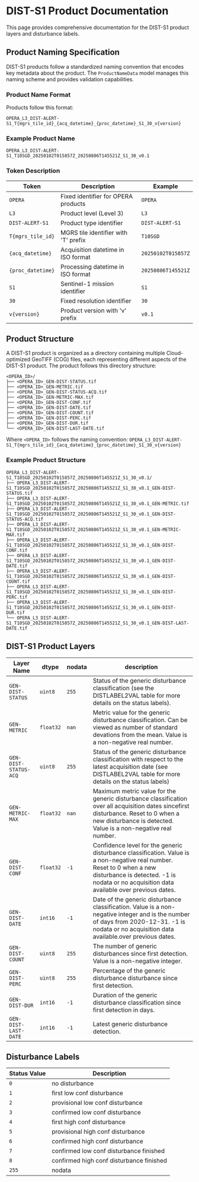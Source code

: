 # DIST-S1 Product Documentation

This page provides comprehensive documentation for the DIST-S1 product layers and disturbance labels.

## Product Naming Specification

DIST-S1 products follow a standardized naming convention that encodes key metadata about the product. The `ProductNameData` model manages this naming scheme and provides validation capabilities.

### Product Name Format

Products follow this format:
```
OPERA_L3_DIST-ALERT-S1_T{mgrs_tile_id}_{acq_datetime}_{proc_datetime}_S1_30_v{version}
```

### Example Product Name

```
OPERA_L3_DIST-ALERT-S1_T10SGD_20250102T015857Z_20250806T145521Z_S1_30_v0.1
```

### Token Description

| Token | Description | Example |
|-------|-------------|---------|
| `OPERA` | Fixed identifier for OPERA products | `OPERA` |
| `L3` | Product level (Level 3) | `L3` |
| `DIST-ALERT-S1` | Product type identifier | `DIST-ALERT-S1` |
| `T{mgrs_tile_id}` | MGRS tile identifier with 'T' prefix | `T10SGD` |
| `{acq_datetime}` | Acquisition datetime in ISO format | `20250102T015857Z` |
| `{proc_datetime}` | Processing datetime in ISO format | `20250806T145521Z` |
| `S1` | Sentinel-1 mission identifier | `S1` |
| `30` | Fixed resolution identifier | `30` |
| `v{version}` | Product version with 'v' prefix | `v0.1` |



## Product Structure

A DIST-S1 product is organized as a directory containing multiple Cloud-optimized GeoTIFF (COG) files, each representing different aspects of the DIST-S1 product. The product follows this directory structure:

```
<OPERA_ID>/
├── <OPERA_ID>_GEN-DIST-STATUS.tif
├── <OPERA_ID>_GEN-METRIC.tif
├── <OPERA_ID>_GEN-DIST-STATUS-ACQ.tif
├── <OPERA_ID>_GEN-METRIC-MAX.tif
├── <OPERA_ID>_GEN-DIST-CONF.tif
├── <OPERA_ID>_GEN-DIST-DATE.tif
├── <OPERA_ID>_GEN-DIST-COUNT.tif
├── <OPERA_ID>_GEN-DIST-PERC.tif
├── <OPERA_ID>_GEN-DIST-DUR.tif
└── <OPERA_ID>_GEN-DIST-LAST-DATE.tif
```

Where `<OPERA_ID>` follows the naming convention: `OPERA_L3_DIST-ALERT-S1_T{mgrs_tile_id}_{acq_datetime}_{proc_datetime}_S1_30_v{version}`

### Example Product Structure

```
OPERA_L3_DIST-ALERT-S1_T10SGD_20250102T015857Z_20250806T145521Z_S1_30_v0.1/
├── OPERA_L3_DIST-ALERT-S1_T10SGD_20250102T015857Z_20250806T145521Z_S1_30_v0.1_GEN-DIST-STATUS.tif
├── OPERA_L3_DIST-ALERT-S1_T10SGD_20250102T015857Z_20250806T145521Z_S1_30_v0.1_GEN-METRIC.tif
├── OPERA_L3_DIST-ALERT-S1_T10SGD_20250102T015857Z_20250806T145521Z_S1_30_v0.1_GEN-DIST-STATUS-ACQ.tif
├── OPERA_L3_DIST-ALERT-S1_T10SGD_20250102T015857Z_20250806T145521Z_S1_30_v0.1_GEN-METRIC-MAX.tif
├── OPERA_L3_DIST-ALERT-S1_T10SGD_20250102T015857Z_20250806T145521Z_S1_30_v0.1_GEN-DIST-CONF.tif
├── OPERA_L3_DIST-ALERT-S1_T10SGD_20250102T015857Z_20250806T145521Z_S1_30_v0.1_GEN-DIST-DATE.tif
├── OPERA_L3_DIST-ALERT-S1_T10SGD_20250102T015857Z_20250806T145521Z_S1_30_v0.1_GEN-DIST-COUNT.tif
├── OPERA_L3_DIST-ALERT-S1_T10SGD_20250102T015857Z_20250806T145521Z_S1_30_v0.1_GEN-DIST-PERC.tif
├── OPERA_L3_DIST-ALERT-S1_T10SGD_20250102T015857Z_20250806T145521Z_S1_30_v0.1_GEN-DIST-DUR.tif
└── OPERA_L3_DIST-ALERT-S1_T10SGD_20250102T015857Z_20250806T145521Z_S1_30_v0.1_GEN-DIST-LAST-DATE.tif
```

## DIST-S1 Product Layers

| Layer Name | dtype | nodata | description |
|------------|-------|--------|-------------|
| `GEN-DIST-STATUS` | `uint8` | `255` | Status of the generic disturbance classification (see the DISTLABEL2VAL table for more details on the status labels). |
| `GEN-METRIC` | `float32` | `nan` | Metric value for the generic disturbance classification. Can be viewed as number of standard devations from the mean. Value is a non-negative real number. |
| `GEN-DIST-STATUS-ACQ` | `uint8` | `255` | Status of the generic disturbance classification with respect to the latest acquisition date (see DISTLABEL2VAL table for more details on the status labels) |
| `GEN-METRIC-MAX` | `float32` | `nan` | Maximum metric value for the generic disturbance classification over all acquisition dates sincefirst disturbance. Reset to 0 when a new disturbance is detected. Value is a non-negative real number. |
| `GEN-DIST-CONF` | `float32` | `-1` | Confidence level for the generic disturbance classification. Value is a non-negative real number. Reset to 0 when a new disturbance is detected. -1 is nodata or no acquisition data available over previous dates. |
| `GEN-DIST-DATE` | `int16` | `-1` | Date of the generic disturbance classification. Value is a non-negative integer and is the number of days from 2020-12-31. -1 is nodata or no acquisition data available.over previous dates. |
| `GEN-DIST-COUNT` | `uint8` | `255` | The number of generic disturbances since first detection. Value is a non-negative integer. |
| `GEN-DIST-PERC` | `uint8` | `255` | Percentage of the generic disturbance disturbance since first detection. |
| `GEN-DIST-DUR` | `int16` | `-1` | Duration of the generic disturbance classification since first detection in days. |
| `GEN-DIST-LAST-DATE` | `int16` | `-1` | Latest generic disturbance detection. |

## Disturbance Labels

| Status Value | Description |
|--------------|-------------|
| `0` | no disturbance |
| `1` | first low conf disturbance |
| `2` | provisional low conf disturbance |
| `3` | confirmed low conf disturbance |
| `4` | first high conf disturbance |
| `5` | provisional high conf disturbance |
| `6` | confirmed high conf disturbance |
| `7` | confirmed low conf disturbance finished |
| `8` | confirmed high conf disturbance finished |
| `255` | nodata |
